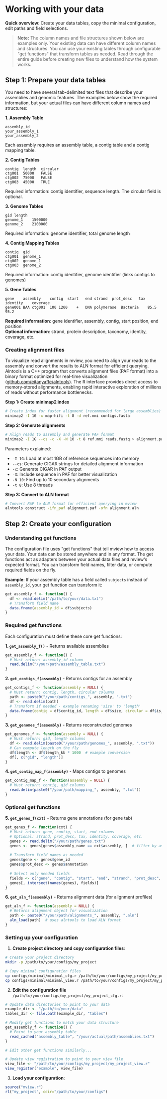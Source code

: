 # Working with your data

**Quick overview**: Create your data tables, copy the minimal configuration, edit paths and field selections.

> **Note:** The column names and file structures shown below are examples only. Your existing data can have different column names and structures. You can use your existing tables through configurable "get functions" that transform tables as needed. Read through the entire guide before creating new files to understand how the system works.

## Step 1: Prepare your data tables

You need to have several tab-delimited text files that describe your assemblies and genomic features. The examples below show the required information, but your actual files can have different column names and structures:

**1. Assembly Table**
```
assembly_id
your_assembly_1
your_assembly_2
```

Each assembly requires an assembly table, a contig table and a contig mapping table.

**2. Contig Tables**


```
contig	length	circular
ctg001	50000	FALSE  
ctg002	75000	FALSE
ctg003	45000	TRUE
```
Required information: contig identifier, sequence length. The circular field is optional.

**3. Genome Tables**
```
gid	length
genome_1	1500000
genome_2	2100000
```
Required information: genome identifier, total genome length

**4. Contig Mapping Tables**
```
contig	gid
ctg001	genome_1
ctg002	genome_1  
ctg003	genome_2
```
Required information: contig identifier, genome identifier (links contigs to genomes)

**5. Gene Tables**
```
gene	assembly	contig	start	end	strand	prot_desc	tax	identity	coverage
gene001	BAA	ctg001	100	1200	+	DNA polymerase	Bacteria	85.5	95.2
```
**Required information**: gene identifier, assembly, contig, start position, end position  
**Optional information**: strand, protein description, taxonomy, identity, coverage, etc.

### Creating alignment files

To visualize read alignments in mview, you need to align your reads to the assembly and convert the results to ALN format for efficient querying. Alntools is a C++ program that converts alignment files (PAF format) into a binary format optimized for real-time visualization ([github.com/eitanyaffe/alntools](https://github.com/eitanyaffe/alntools)). The R interface provides direct access to memory-stored alignments, enabling rapid interactive exploration of millions of reads without performance bottlenecks.

**Step 1: Create minimap2 index**
```bash
# Create index for faster alignment (recommended for large assemblies)
minimap2 -I 1G -x map-hifi -t 8 -d ref.mmi contigs.fasta
```

**Step 2: Generate alignments**
```bash
# Align reads to assembly and generate PAF format
minimap2 -I 1G --cs -c -X -N 10 -t 8 ref.mmi reads.fastq > alignment.paf
```

Parameters explained:
- `-I 1G`: Load at most 1GB of reference sequences into memory
- `--cs`: Generate CIGAR strings for detailed alignment information
- `-c`: Generate CIGAR in PAF output
- `-X`: Include sequence in PAF for better visualization
- `-N 10`: Find up to 10 secondary alignments
- `-t 8`: Use 8 threads

**Step 3: Convert to ALN format**
```bash
# Convert PAF to ALN format for efficient querying in mview
alntools construct -ifn_paf alignment.paf -ofn alignment.aln
```

## Step 2: Create your configuration

### Understanding get functions

The configuration file uses "get functions" that tell mview how to access your data. Your data can be stored anywhere and in any format. The get functions act as adapters between your actual data files and mview's expected format. You can transform field names, filter data, or compute required fields on the fly.

**Example**: If your assembly table has a field called `subjects` instead of `assembly_id`, your get function can transform it:

```r
get_assembly_f <- function() {
  df <- read.delim("/path/to/your/data.txt")
  # Transform field name
  data.frame(assembly_id = df$subjects)
}
```

### Required get functions

Each configuration must define these core get functions:

**1. `get_assembly_f()`** - Returns available assemblies
```r
get_assembly_f <- function() {
  # Must return: assembly_id column
  read.delim("/your/path/assembly_table.txt")
}
```

**2. `get_contigs_f(assembly)`** - Returns contigs for an assembly
```r
get_contigs_f <- function(assembly = NULL) {
  # Must return: contig, length, circular columns
  path <- paste0("/your/path/contigs_", assembly, ".txt")
  df <- read.delim(path)
  # Transform if needed - example renaming 'size' to 'length'
  data.frame(contig = df$contig_id, length = df$size, circular = df$is_circular)
}
```

**3. `get_genomes_f(assembly)`** - Returns reconstructed genomes
```r
get_genomes_f <- function(assembly = NULL) {
  # Must return: gid, length columns
  df <- read.delim(paste0("/your/path/genomes_", assembly, ".txt"))
  # Can compute length on the fly
  df$length <- df$length_kb * 1000  # example conversion
  df[, c("gid", "length")]
}
```

**4. `get_contig_map_f(assembly)`** - Maps contigs to genomes
```r
get_contig_map_f <- function(assembly = NULL) {
  # Must return: contig, gid columns
  read.delim(paste0("/your/path/mapping_", assembly, ".txt"))
}
```

### Optional get functions

**5. `get_genes_f(cxt)`** - Returns gene annotations (for gene tab)
```r
get_genes_f <- function(cxt) {
  # Must return: gene, contig, start, end columns
  # Optional: strand, prot_desc, tax, identity, coverage, etc.
  genes <- read.delim("/your/path/genes.txt")
  genes <- genes[genes$assembly_name == cxt$assembly, ]  # filter by assembly
  
  # Transform field names as needed
  genes$gene <- genes$gene_id
  genes$prot_desc <- genes$annotation
  
  # Select only needed fields
  fields <- c("gene", "contig", "start", "end", "strand", "prot_desc", "tax")
  genes[, intersect(names(genes), fields)]
}
```

**6. `get_aln_f(assembly)`** - Returns alignment data (for alignment profiles)
```r
get_aln_f <- function(assembly = NULL) {
  # Returns alignment object for visualization
  path <- paste0("/your/path/alignments_", assembly, ".aln")
  aln_load(path)  # uses alntools to load ALN format
}
```

### Setting up your configuration

1. **Create project directory and copy configuration files**:
```bash
# Create your project directory
mkdir -p /path/to/your/configs/my_project

# Copy minimal configuration files
cp configs/minimal/minimal_cfg.r /path/to/your/configs/my_project/my_project_cfg.r
cp configs/minimal/minimal_view.r /path/to/your/configs/my_project/my_project_view.r
```

2. **Edit the configuration file** `/path/to/your/configs/my_project/my_project_cfg.r`:
```r
# Update data directories to point to your data
example_dir <- "/path/to/your/data"
tables_dir <- file.path(example_dir, "tables")

# Modify get functions to match your data structure
get_assembly_f <- function() {
  # Point to your assembly table
  read_cached("assembly_table", "/your/actual/path/assemblies.txt")
}

# Edit other get functions similarly...

# Update view registration to point to your view file
view_file <- "/path/to/your/configs/my_project/my_project_view.r"
view_register("example", view_file)
```

3. **Load your configuration**:
```r
source("mview.r")
rl("my_project", cdir="/path/to/your/configs")
```
